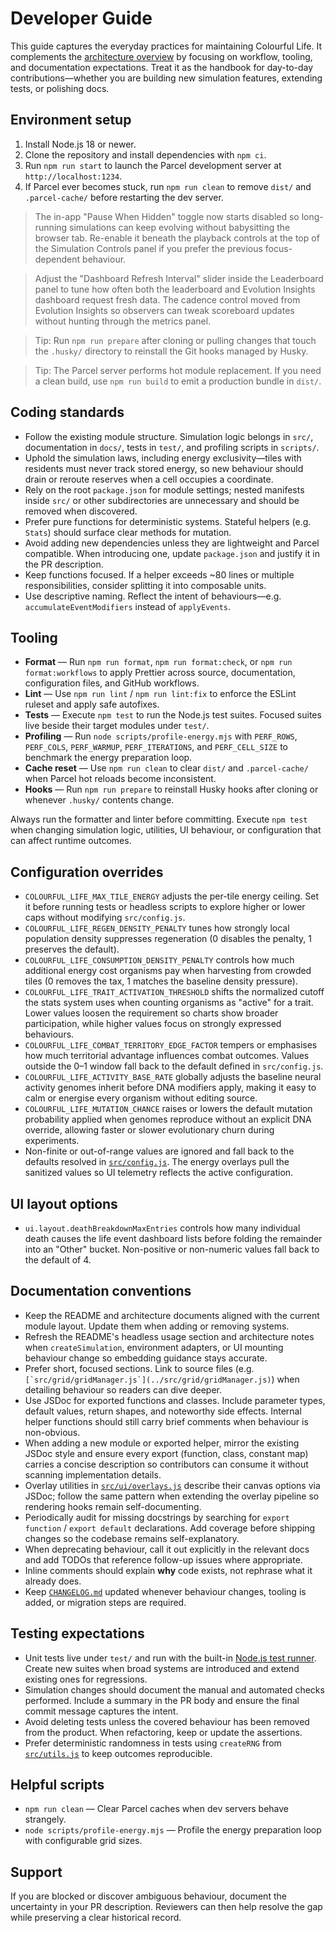 # Developer Guide

This guide captures the everyday practices for maintaining Colourful Life. It
complements the [architecture overview](architecture-overview.md) by focusing on
workflow, tooling, and documentation expectations. Treat it as the handbook for
day-to-day contributions—whether you are building new simulation features,
extending tests, or polishing docs.

## Environment setup

1. Install Node.js 18 or newer.
2. Clone the repository and install dependencies with `npm ci`.
3. Run `npm run start` to launch the Parcel development server at
   `http://localhost:1234`.
4. If Parcel ever becomes stuck, run `npm run clean` to remove `dist/`
   and `.parcel-cache/` before restarting the dev server.

> The in-app "Pause When Hidden" toggle now starts disabled so long-running
> simulations can keep evolving without babysitting the browser tab. Re-enable
> it beneath the playback controls at the top of the Simulation Controls panel
> if you prefer the previous focus-dependent behaviour.

> Adjust the "Dashboard Refresh Interval" slider inside the Leaderboard panel to
> tune how often both the leaderboard and Evolution Insights dashboard request
> fresh data. The cadence control moved from Evolution Insights so observers can
> tweak scoreboard updates without hunting through the metrics panel.

> Tip: Run `npm run prepare` after cloning or pulling changes that touch the
> `.husky/` directory to reinstall the Git hooks managed by Husky.

> Tip: The Parcel server performs hot module replacement. If you need a clean
> build, use `npm run build` to emit a production bundle in `dist/`.

## Coding standards

- Follow the existing module structure. Simulation logic belongs in `src/`,
  documentation in `docs/`, tests in `test/`, and profiling scripts in
  `scripts/`.
- Uphold the simulation laws, including energy exclusivity—tiles with residents must never track stored energy, so new behaviour should drain or reroute reserves when a cell occupies a coordinate.
- Rely on the root `package.json` for module settings; nested manifests inside
  `src/` or other subdirectories are unnecessary and should be removed when
  discovered.
- Prefer pure functions for deterministic systems. Stateful helpers (e.g.
  `Stats`) should surface clear methods for mutation.
- Avoid adding new dependencies unless they are lightweight and Parcel
  compatible. When introducing one, update `package.json` and justify it in the
  PR description.
- Keep functions focused. If a helper exceeds ~80 lines or multiple
  responsibilities, consider splitting it into composable units.
- Use descriptive naming. Reflect the intent of behaviours—e.g.
  `accumulateEventModifiers` instead of `applyEvents`.

## Tooling

- **Format** — Run `npm run format`, `npm run format:check`, or `npm run format:workflows` to apply Prettier across source, documentation, configuration files, and GitHub workflows.
- **Lint** — Use `npm run lint` / `npm run lint:fix` to enforce the ESLint ruleset and apply safe autofixes.
- **Tests** — Execute `npm test` to run the Node.js test suites. Focused suites live beside their target modules under `test/`.
- **Profiling** — Run `node scripts/profile-energy.mjs` with `PERF_ROWS`, `PERF_COLS`, `PERF_WARMUP`, `PERF_ITERATIONS`, and `PERF_CELL_SIZE` to benchmark the energy preparation loop.
- **Cache reset** — Use `npm run clean` to clear `dist/` and `.parcel-cache/` when Parcel hot reloads become inconsistent.
- **Hooks** — Run `npm run prepare` to reinstall Husky hooks after cloning or whenever `.husky/` contents change.

Always run the formatter and linter before committing. Execute `npm test` when
changing simulation logic, utilities, UI behaviour, or configuration that can
affect runtime outcomes.

## Configuration overrides

- `COLOURFUL_LIFE_MAX_TILE_ENERGY` adjusts the per-tile energy ceiling. Set it
  before running tests or headless scripts to explore higher or lower caps
  without modifying `src/config.js`.
- `COLOURFUL_LIFE_REGEN_DENSITY_PENALTY` tunes how strongly local population
  density suppresses regeneration (0 disables the penalty, 1 preserves the
  default).
- `COLOURFUL_LIFE_CONSUMPTION_DENSITY_PENALTY` controls how much additional
  energy cost organisms pay when harvesting from crowded tiles (0 removes the
  tax, 1 matches the baseline density pressure).
- `COLOURFUL_LIFE_TRAIT_ACTIVATION_THRESHOLD` shifts the normalized cutoff the
  stats system uses when counting organisms as "active" for a trait. Lower
  values loosen the requirement so charts show broader participation, while
  higher values focus on strongly expressed behaviours.
- `COLOURFUL_LIFE_COMBAT_TERRITORY_EDGE_FACTOR` tempers or emphasises how much
  territorial advantage influences combat outcomes. Values outside the 0–1
  window fall back to the default defined in `src/config.js`.
- `COLOURFUL_LIFE_ACTIVITY_BASE_RATE` globally adjusts the baseline neural
  activity genomes inherit before DNA modifiers apply, making it easy to calm or
  energise every organism without editing source.
- `COLOURFUL_LIFE_MUTATION_CHANCE` raises or lowers the default mutation
  probability applied when genomes reproduce without an explicit DNA override,
  allowing faster or slower evolutionary churn during experiments.
- Non-finite or out-of-range values are ignored and fall back to the defaults
  resolved in [`src/config.js`](../src/config.js). The energy overlays pull the
  sanitized values so UI telemetry reflects the active configuration.

## UI layout options

- `ui.layout.deathBreakdownMaxEntries` controls how many individual death causes
  the life event dashboard lists before folding the remainder into an "Other"
  bucket. Non-positive or non-numeric values fall back to the default of 4.

## Documentation conventions

- Keep the README and architecture documents aligned with the current module
  layout. Update them when adding or removing systems.
- Refresh the README's headless usage section and architecture notes when
  `createSimulation`, environment adapters, or UI mounting behaviour change so
  embedding guidance stays accurate.
- Prefer short, focused sections. Link to source files (e.g.
  ``[`src/grid/gridManager.js`](../src/grid/gridManager.js)``) when detailing
  behaviour so readers can dive deeper.
- Use JSDoc for exported functions and classes. Include parameter types,
  default values, return shapes, and noteworthy side effects. Internal helper
  functions should still carry brief comments when behaviour is non-obvious.
- When adding a new module or exported helper, mirror the existing JSDoc style
  and ensure every export (function, class, constant map) carries a concise
  description so contributors can consume it without scanning implementation
  details.
- Overlay utilities in [`src/ui/overlays.js`](../src/ui/overlays.js) describe
  their canvas options via JSDoc; follow the same pattern when extending the
  overlay pipeline so rendering hooks remain self-documenting.
- Periodically audit for missing docstrings by searching for `export function`
  / `export default` declarations. Add coverage before shipping changes so the
  codebase remains self-explanatory.
- When deprecating behaviour, call it out explicitly in the relevant docs and
  add TODOs that reference follow-up issues where appropriate.
- Inline comments should explain **why** code exists, not rephrase what it
  already does.
- Keep [`CHANGELOG.md`](../CHANGELOG.md) updated whenever behaviour changes,
  tooling is added, or migration steps are required.

## Testing expectations

- Unit tests live under `test/` and run with the built-in
  [Node.js test runner](https://nodejs.org/api/test.html). Create new suites
  when broad systems are introduced and extend existing ones for regressions.
- Simulation changes should document the manual and automated checks performed.
  Include a summary in the PR body and ensure the final commit message captures
  the intent.
- Avoid deleting tests unless the covered behaviour has been removed from the
  product. When refactoring, keep or update the assertions.
- Prefer deterministic randomness in tests using `createRNG` from
  [`src/utils.js`](../src/utils.js) to keep outcomes reproducible.

## Helpful scripts

- `npm run clean` — Clear Parcel caches when dev servers behave
  strangely.
- `node scripts/profile-energy.mjs` — Profile the energy preparation loop with
  configurable grid sizes.

## Support

If you are blocked or discover ambiguous behaviour, document the uncertainty in
your PR description. Reviewers can then help resolve the gap while preserving a
clear historical record.
